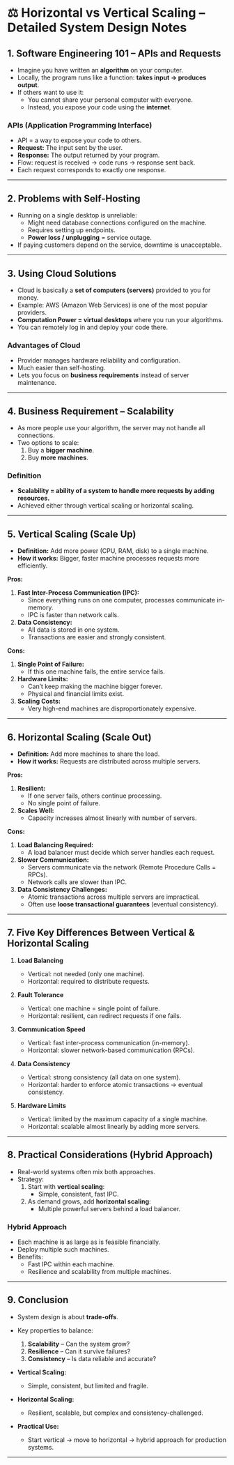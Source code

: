 ﻿# ⚖️ Horizontal vs Vertical Scaling – Detailed System Design Notes

## **1. Software Engineering 101 – APIs and Requests**
- Imagine you have written an **algorithm** on your computer.  
- Locally, the program runs like a function: **takes input → produces output**.  
- If others want to use it:  
  - You cannot share your personal computer with everyone.  
  - Instead, you expose your code using the **internet**.  

### **APIs (Application Programming Interface)**
- API = a way to expose your code to others.  
- **Request:** The input sent by the user.  
- **Response:** The output returned by your program.  
- Flow: request is received → code runs → response sent back.  
- Each request corresponds to exactly one response.  

---

## **2. Problems with Self-Hosting**
- Running on a single desktop is unreliable:  
  - Might need database connections configured on the machine.  
  - Requires setting up endpoints.  
  - **Power loss / unplugging** = service outage.  
- If paying customers depend on the service, downtime is unacceptable.  

---

## **3. Using Cloud Solutions**
- Cloud is basically a **set of computers (servers)** provided to you for money.  
- Example: AWS (Amazon Web Services) is one of the most popular providers.  
- **Computation Power = virtual desktops** where you run your algorithms.  
- You can remotely log in and deploy your code there.  

### **Advantages of Cloud**
- Provider manages hardware reliability and configuration.  
- Much easier than self-hosting.  
- Lets you focus on **business requirements** instead of server maintenance.  

---

## **4. Business Requirement – Scalability**
- As more people use your algorithm, the server may not handle all connections.  
- Two options to scale:  
  1. Buy a **bigger machine**.  
  2. Buy **more machines**.  

### **Definition**
- **Scalability = ability of a system to handle more requests by adding resources.**  
- Achieved either through vertical scaling or horizontal scaling.  

---

## **5. Vertical Scaling (Scale Up)**
- **Definition:** Add more power (CPU, RAM, disk) to a single machine.  
- **How it works:** Bigger, faster machine processes requests more efficiently.  

**Pros:**  
1. **Fast Inter-Process Communication (IPC):**  
   - Since everything runs on one computer, processes communicate in-memory.  
   - IPC is faster than network calls.  
2. **Data Consistency:**  
   - All data is stored in one system.  
   - Transactions are easier and strongly consistent.  

**Cons:**  
1. **Single Point of Failure:**  
   - If this one machine fails, the entire service fails.  
2. **Hardware Limits:**  
   - Can’t keep making the machine bigger forever.  
   - Physical and financial limits exist.  
3. **Scaling Costs:**  
   - Very high-end machines are disproportionately expensive.  

---

## **6. Horizontal Scaling (Scale Out)**
- **Definition:** Add more machines to share the load.  
- **How it works:** Requests are distributed across multiple servers.  

**Pros:**  
1. **Resilient:**  
   - If one server fails, others continue processing.  
   - No single point of failure.  
2. **Scales Well:**  
   - Capacity increases almost linearly with number of servers.  

**Cons:**  
1. **Load Balancing Required:**  
   - A load balancer must decide which server handles each request.  
2. **Slower Communication:**  
   - Servers communicate via the network (Remote Procedure Calls = RPCs).  
   - Network calls are slower than IPC.  
3. **Data Consistency Challenges:**  
   - Atomic transactions across multiple servers are impractical.  
   - Often use **loose transactional guarantees** (eventual consistency).  

---

## **7. Five Key Differences Between Vertical & Horizontal Scaling**

1. **Load Balancing**  
   - Vertical: not needed (only one machine).  
   - Horizontal: required to distribute requests.  

2. **Fault Tolerance**  
   - Vertical: one machine = single point of failure.  
   - Horizontal: resilient, can redirect requests if one fails.  

3. **Communication Speed**  
   - Vertical: fast inter-process communication (in-memory).  
   - Horizontal: slower network-based communication (RPCs).  

4. **Data Consistency**  
   - Vertical: strong consistency (all data on one system).  
   - Horizontal: harder to enforce atomic transactions → eventual consistency.  

5. **Hardware Limits**  
   - Vertical: limited by the maximum capacity of a single machine.  
   - Horizontal: scalable almost linearly by adding more servers.  

---

## **8. Practical Considerations (Hybrid Approach)**
- Real-world systems often mix both approaches.  
- Strategy:  
  1. Start with **vertical scaling**:  
     - Simple, consistent, fast IPC.  
  2. As demand grows, add **horizontal scaling**:  
     - Multiple powerful servers behind a load balancer.  

### **Hybrid Approach**
- Each machine is as large as is feasible financially.  
- Deploy multiple such machines.  
- Benefits:  
  - Fast IPC within each machine.  
  - Resilience and scalability from multiple machines.  

---

## **9. Conclusion**
- System design is about **trade-offs**.  
- Key properties to balance:  
  1. **Scalability** – Can the system grow?  
  2. **Resilience** – Can it survive failures?  
  3. **Consistency** – Is data reliable and accurate?  

- **Vertical Scaling:**  
  - Simple, consistent, but limited and fragile.  
- **Horizontal Scaling:**  
  - Resilient, scalable, but complex and consistency-challenged.  
- **Practical Use:**  
  - Start vertical → move to horizontal → hybrid approach for production systems.  

---

